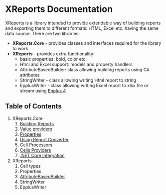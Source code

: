 # XReports Documentation

XReports is a library intended to provide extendable way of building reports and exporting them to different formats: HTML, Excel etc. having the same data source. There are two libraries:
- **XReports.Core** - provides classes and interfaces required for the library to work
- **XReports** - provides extra functionality:
    - basic properties: bold, color etc.
    - Html and Excel support: models and property handlers
    - AttributeBasedBuilder: class allowing building reports using C# attributes
    - StringWriter - class allowing writing Html report to string
    - EpplusWriter - class allowing writing Excel report to xlsx file or stream using [Epplus 4](https://github.com/JanKallman/EPPlus)

## Table of Contents
1. XReports.Core
    1. [Building Reports](xreports.core/building-reports.md)
    2. [Value providers](xreports.core/value-providers.md)
    3. [Properties](xreports.core/properties.md)
    4. [Using Report Converter](xreports.core/using-report-converter.md)
    5. [Cell Processors](xreports.core/cell-processors.md)
    6. [Cells Providers](xreports.core/cells-providers.md)
    7. [.NET Core Integration](xreports.core/net-core-integration.md)
2. XReports
    1. Cell types
    2. Properties
    3. [AttributeBasedBuilder](xreports/attribute-based-builder.md)
    4. StringWriter
    5. EpplusWriter
